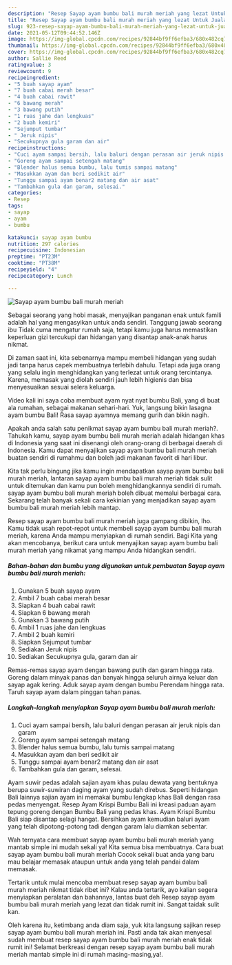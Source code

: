 ```yaml
---
description: "Resep Sayap ayam bumbu bali murah meriah yang lezat Untuk Jualan"
title: "Resep Sayap ayam bumbu bali murah meriah yang lezat Untuk Jualan"
slug: 923-resep-sayap-ayam-bumbu-bali-murah-meriah-yang-lezat-untuk-jualan
date: 2021-05-12T09:44:52.146Z
image: https://img-global.cpcdn.com/recipes/92844bf9ff6efba3/680x482cq70/sayap-ayam-bumbu-bali-murah-meriah-foto-resep-utama.jpg
thumbnail: https://img-global.cpcdn.com/recipes/92844bf9ff6efba3/680x482cq70/sayap-ayam-bumbu-bali-murah-meriah-foto-resep-utama.jpg
cover: https://img-global.cpcdn.com/recipes/92844bf9ff6efba3/680x482cq70/sayap-ayam-bumbu-bali-murah-meriah-foto-resep-utama.jpg
author: Sallie Reed
ratingvalue: 3
reviewcount: 9
recipeingredient:
- "5 buah sayap ayam"
- "7 buah cabai merah besar"
- "4 buah cabai rawit"
- "6 bawang merah"
- "3 bawang putih"
- "1 ruas jahe dan lengkuas"
- "2 buah kemiri"
- "Sejumput tumbar"
- " Jeruk nipis"
- "Secukupnya gula garam dan air"
recipeinstructions:
- "Cuci ayam sampai bersih, lalu baluri dengan perasan air jeruk nipis dan garam"
- "Goreng ayam sampai setengah matang"
- "Blender halus semua bumbu, lalu tumis sampai matang"
- "Masukkan ayam dan beri sedikit air"
- "Tunggu sampai ayam benar2 matang dan air asat"
- "Tambahkan gula dan garam, selesai."
categories:
- Resep
tags:
- sayap
- ayam
- bumbu

katakunci: sayap ayam bumbu 
nutrition: 297 calories
recipecuisine: Indonesian
preptime: "PT23M"
cooktime: "PT38M"
recipeyield: "4"
recipecategory: Lunch

---
```



![Sayap ayam bumbu bali murah meriah](https://img-global.cpcdn.com/recipes/92844bf9ff6efba3/680x482cq70/sayap-ayam-bumbu-bali-murah-meriah-foto-resep-utama.jpg)

Sebagai seorang yang hobi masak, menyajikan panganan enak untuk famili adalah hal yang mengasyikan untuk anda sendiri. Tanggung jawab seorang ibu Tidak cuma mengatur rumah saja, tetapi kamu juga harus memastikan keperluan gizi tercukupi dan hidangan yang disantap anak-anak harus nikmat.

Di zaman  saat ini, kita sebenarnya mampu membeli hidangan yang sudah jadi tanpa harus capek membuatnya terlebih dahulu. Tetapi ada juga orang yang selalu ingin menghidangkan yang terlezat untuk orang tercintanya. Karena, memasak yang diolah sendiri jauh lebih higienis dan bisa menyesuaikan sesuai selera keluarga. 

Video kali ini saya coba membuat ayam nyat nyat bumbu Bali, yang di buat ala rumahan, sebagai makanan sehari-hari. Yuk, langsung bikin lasagna ayam bumbu Bali! Rasa sayap ayamnya memang gurih dan bikin nagih.

Apakah anda salah satu penikmat sayap ayam bumbu bali murah meriah?. Tahukah kamu, sayap ayam bumbu bali murah meriah adalah hidangan khas di Indonesia yang saat ini disenangi oleh orang-orang di berbagai daerah di Indonesia. Kamu dapat menyajikan sayap ayam bumbu bali murah meriah buatan sendiri di rumahmu dan boleh jadi makanan favorit di hari libur.

Kita tak perlu bingung jika kamu ingin mendapatkan sayap ayam bumbu bali murah meriah, lantaran sayap ayam bumbu bali murah meriah tidak sulit untuk ditemukan dan kamu pun boleh menghidangkannya sendiri di rumah. sayap ayam bumbu bali murah meriah boleh dibuat memalui berbagai cara. Sekarang telah banyak sekali cara kekinian yang menjadikan sayap ayam bumbu bali murah meriah lebih mantap.

Resep sayap ayam bumbu bali murah meriah juga gampang dibikin, lho. Kamu tidak usah repot-repot untuk membeli sayap ayam bumbu bali murah meriah, karena Anda mampu menyiapkan di rumah sendiri. Bagi Kita yang akan mencobanya, berikut cara untuk menyajikan sayap ayam bumbu bali murah meriah yang nikamat yang mampu Anda hidangkan sendiri.

<!--inarticleads1-->

##### Bahan-bahan dan bumbu yang digunakan untuk pembuatan Sayap ayam bumbu bali murah meriah:

1. Gunakan 5 buah sayap ayam
1. Ambil 7 buah cabai merah besar
1. Siapkan 4 buah cabai rawit
1. Siapkan 6 bawang merah
1. Gunakan 3 bawang putih
1. Ambil 1 ruas jahe dan lengkuas
1. Ambil 2 buah kemiri
1. Siapkan Sejumput tumbar
1. Sediakan  Jeruk nipis
1. Sediakan Secukupnya gula, garam dan air


Remas-remas sayap ayam dengan bawang putih dan garam hingga rata. Goreng dalam minyak panas dan banyak hingga seluruh airnya keluar dan sayap agak kering. Aduk sayap ayam dengan bumbu Perendam hingga rata. Taruh sayap ayam dalam pinggan tahan panas. 

<!--inarticleads2-->

##### Langkah-langkah menyiapkan Sayap ayam bumbu bali murah meriah:

1. Cuci ayam sampai bersih, lalu baluri dengan perasan air jeruk nipis dan garam
1. Goreng ayam sampai setengah matang
1. Blender halus semua bumbu, lalu tumis sampai matang
1. Masukkan ayam dan beri sedikit air
1. Tunggu sampai ayam benar2 matang dan air asat
1. Tambahkan gula dan garam, selesai.


Ayam suwir pedas adalah sajian ayam khas pulau dewata yang bentuknya berupa suwir-suwiran daging ayam yang sudah direbus. Seperti hidangan Bali lainnya sajian ayam ini memakai bumbu lengkap khas Bali dengan rasa pedas menyengat. Resep Ayam Krispi Bumbu Bali ini kreasi paduan ayam tepung goreng dengan Bumbu Bali yang pedas khas. Ayam Krispi Bumbu Bali siap disantap selagi hangat. Bersihkan ayam kemudian baluri ayam yang telah dipotong-potong tadi dengan garam lalu diamkan sebentar. 

Wah ternyata cara membuat sayap ayam bumbu bali murah meriah yang mantab simple ini mudah sekali ya! Kita semua bisa membuatnya. Cara buat sayap ayam bumbu bali murah meriah Cocok sekali buat anda yang baru mau belajar memasak ataupun untuk anda yang telah pandai dalam memasak.

Tertarik untuk mulai mencoba membuat resep sayap ayam bumbu bali murah meriah nikmat tidak ribet ini? Kalau anda tertarik, ayo kalian segera menyiapkan peralatan dan bahannya, lantas buat deh Resep sayap ayam bumbu bali murah meriah yang lezat dan tidak rumit ini. Sangat taidak sulit kan. 

Oleh karena itu, ketimbang anda diam saja, yuk kita langsung sajikan resep sayap ayam bumbu bali murah meriah ini. Pasti anda tak akan menyesal sudah membuat resep sayap ayam bumbu bali murah meriah enak tidak rumit ini! Selamat berkreasi dengan resep sayap ayam bumbu bali murah meriah mantab simple ini di rumah masing-masing,ya!.

